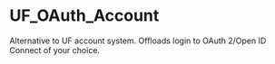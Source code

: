 # UF_OAuth_Account
Alternative to UF account system. Offloads login to OAuth 2/Open ID Connect of your choice.

